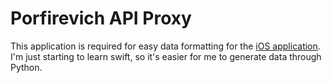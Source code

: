 # Porfirevich API Proxy

This application is required for easy data formatting for the <a href="https://github.com/koval01/Porfirevich_Swift">iOS application</a>. I'm just starting to learn swift, so it's easier for me to generate data through Python.
